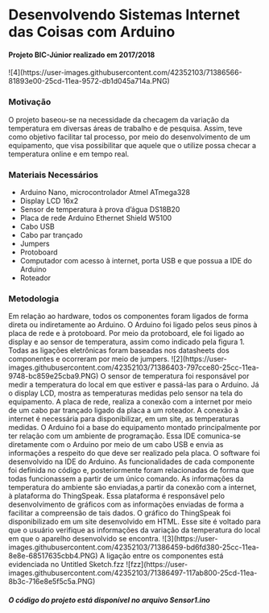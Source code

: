 <h1>Desenvolvendo Sistemas Internet das Coisas com Arduino</h1>
<h4>Projeto BIC-Júnior realizado em 2017/2018</h4>
![4](https://user-images.githubusercontent.com/42352103/71386566-81893e00-25cd-11ea-9572-db1d045a714a.PNG)
<h3>Motivação</h3>
O projeto baseou-se na necessidade da checagem da variação da temperatura em diversas áreas de trabalho e de pesquisa. Assim, teve como objetivo facilitar tal processo, por meio do desenvolvimento de um equipamento, que visa possibilitar que aquele que o utilize possa checar a temperatura online e em tempo real.
<h3>Materiais Necessários</h3>
<ul>
  <li> Arduino Nano, microcontrolador Atmel ATmega328	</li>
  <li>Display LCD 16x2</li>
  <li>Sensor 	de temperatura à prova d’água DS18B20	</li>
  <li>Placa de rede Arduino Ethernet Shield W5100	</li>
  <li>Cabo USB</li>
  <li>Cabo par trançado </li>
  <li>Jumpers	</li>
  <li>Protoboard</li>
  <li>Computador com acesso à internet, porta USB e que possua a IDE do Arduino</li>
  <li>Roteador</li>
 </ul>
 <h3>Metodologia</h3>
 Em relação ao hardware, todos os componentes foram ligados de forma direta ou indiretamente ao Arduino. O Arduino foi ligado pelos seus pinos à placa de rede e à protoboard. Por meio da protoboard, ele foi ligado ao display e ao sensor de temperatura, assim como indicado pela figura 1. Todas as ligações eletrônicas foram baseadas nos datasheets dos componentes e ocorreram por meio de jumpers.
 ![2](https://user-images.githubusercontent.com/42352103/71386403-797cce80-25cc-11ea-9748-bc859e25cba9.PNG)
 O sensor de temperatura foi responsável por medir a temperatura do local em que estiver e passá-las para o Arduino. Já o display LCD, mostra as temperaturas medidas pelo sensor na tela do equipamento. A placa de rede, realiza a conexão com a internet por meio de um cabo par trançado ligado da placa a um roteador. A conexão à internet é necessária para disponibilizar, em um site, as temperaturas medidas. 
 O Arduino foi a base do equipamento montado principalmente por ter relação com um ambiente de programação. Essa IDE comunica-se diretamente com o Arduino por meio de um cabo USB e envia as informações a respeito do que deve ser realizado pela placa.
 O software foi desenvolvido na IDE do Arduino. As funcionalidades de cada componente foi definida no código e, posteriormente foram relacionadas de forma que todas funcionassem a partir de um único comando.
 As informações da temperatura do ambiente são enviadas,a partir da conexão com a internet, à plataforma do ThingSpeak. Essa plataforma é responsável pelo desenvolvimento de gráficos com as informações enviadas de forma a facilitar a compreensão de tais dados.
 O gráfico do ThingSpeak  foi disponibilizado em um site desenvolvido em HTML. Esse site é voltado para que o usuário verifique as informações da variação da temperatura do local em que o aparelho desenvolvido se encontra.
 ![3](https://user-images.githubusercontent.com/42352103/71386459-bd6fd380-25cc-11ea-8e8e-68517635cbb4.PNG)
 A ligação entre os componentes está evidenciada no Untitled Sketch.fzz
 ![fzz](https://user-images.githubusercontent.com/42352103/71386497-117ab800-25cd-11ea-8b3c-716e8e5f5c5a.PNG)
 <h5>O código do projeto está disponível no arquivo Sensor1.ino</h5>
